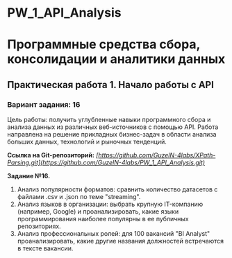 # PW_1_API_Analysis

# Программные средства сбора, консолидации и аналитики данных
## Практическая работа 1. Начало работы с API
### Вариант задания: 16
Цель  работы: 
получить углубленные навыки программного сбора и анализа
данных из различных веб-источников с помощью API. Работа направлена на
решение прикладных бизнес-задач в области анализа больших данных, технологий
и рыночных тенденций.

**Ссылка на Git-репозиторий:** *[https://github.com/GuzelN-4labs/XPath-Parsing.git](https://github.com/GuzelN-4labs/PW_1_API_Analysis.git)*

**Задание №16.**

1. Анализ популярности форматов: сравнить количество датасетов с файлами .csv и .json по теме "streaming".
2. Анализ языков в организации: выбрать крупную IT-компанию (например, Google) и проанализировать, какие
языки программирования наиболее популярны в ее публичных репозиториях.
3. Анализ профессиональных ролей: для 100 вакансий "BI Analyst" проанализировать, какие
другие названия должностей встречаются в тексте вакансии.


